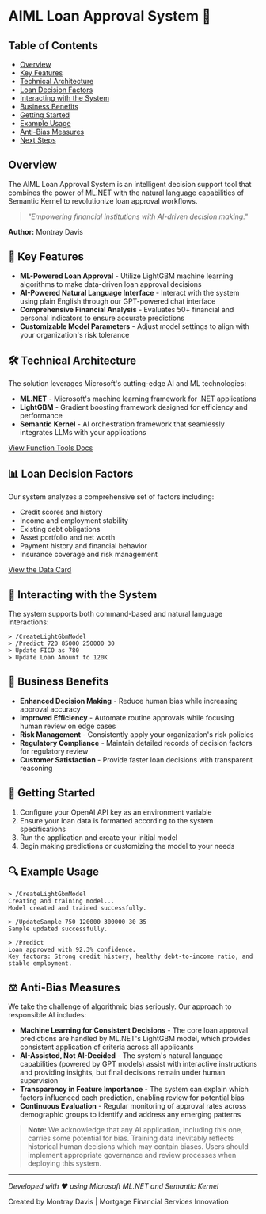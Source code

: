 ﻿# AIML Loan Approval System 🏦

## Table of Contents
- [Overview](#overview)
- [Key Features](#-key-features)
- [Technical Architecture](#️-technical-architecture)
- [Loan Decision Factors](#-loan-decision-factors)
- [Interacting with the System](#-interacting-with-the-system)
- [Business Benefits](#-business-benefits)
- [Getting Started](#-getting-started)
- [Example Usage](#-example-usage)
- [Anti-Bias Measures](#️-anti-bias-measures)
- [Next Steps](#-next-steps)

## Overview

The AIML Loan Approval System is an intelligent decision support tool that combines the power of ML.NET with the natural language capabilities of Semantic Kernel to revolutionize loan approval workflows.

> *"Empowering financial institutions with AI-driven decision making."*

**Author:** Montray Davis

## 🚀 Key Features

- **ML-Powered Loan Approval** - Utilize LightGBM machine learning algorithms to make data-driven loan approval decisions
- **AI-Powered Natural Language Interface** - Interact with the system using plain English through our GPT-powered chat interface
- **Comprehensive Financial Analysis** - Evaluates 50+ financial and personal indicators to ensure accurate predictions
- **Customizable Model Parameters** - Adjust model settings to align with your organization's risk tolerance

## 🛠️ Technical Architecture

The solution leverages Microsoft's cutting-edge AI and ML technologies:

- **ML.NET** - Microsoft's machine learning framework for .NET applications
- **LightGBM** - Gradient boosting framework designed for efficiency and performance
- **Semantic Kernel** - AI orchestration framework that seamlessly integrates LLMs with your applications

[View Function Tools Docs](./FunctionTools.md)

## 📊 Loan Decision Factors

Our system analyzes a comprehensive set of factors including:

- Credit scores and history
- Income and employment stability
- Existing debt obligations
- Asset portfolio and net worth
- Payment history and financial behavior
- Insurance coverage and risk management

[View the Data Card](./DataCard.md)

## 💬 Interacting with the System

The system supports both command-based and natural language interactions:

```
> /CreateLightGbmModel
> /Predict 720 85000 250000 30
> Update FICO as 780
> Update Loan Amount to 120K
```

## 🏢 Business Benefits

- **Enhanced Decision Making** - Reduce human bias while increasing approval accuracy
- **Improved Efficiency** - Automate routine approvals while focusing human review on edge cases
- **Risk Management** - Consistently apply your organization's risk policies
- **Regulatory Compliance** - Maintain detailed records of decision factors for regulatory review
- **Customer Satisfaction** - Provide faster loan decisions with transparent reasoning

## 🔧 Getting Started

1. Configure your OpenAI API key as an environment variable
2. Ensure your loan data is formatted according to the system specifications
3. Run the application and create your initial model
4. Begin making predictions or customizing the model to your needs

## 🔍 Example Usage

```
> /CreateLightGbmModel
Creating and training model...
Model created and trained successfully.

> /UpdateSample 750 120000 300000 30 35
Sample updated successfully.

> /Predict
Loan approved with 92.3% confidence.
Key factors: Strong credit history, healthy debt-to-income ratio, and stable employment.
```

## ⚖️ Anti-Bias Measures

We take the challenge of algorithmic bias seriously. Our approach to responsible AI includes:

- **Machine Learning for Consistent Decisions** - The core loan approval predictions are handled by ML.NET's LightGBM model, which provides consistent application of criteria across all applicants
- **AI-Assisted, Not AI-Decided** - The system's natural language capabilities (powered by GPT models) assist with interactive instructions and providing insights, but final decisions remain under human supervision
- **Transparency in Feature Importance** - The system can explain which factors influenced each prediction, enabling review for potential bias
- **Continuous Evaluation** - Regular monitoring of approval rates across demographic groups to identify and address any emerging patterns

> **Note:** We acknowledge that any AI application, including this one, carries some potential for bias. Training data inevitably reflects historical human decisions which may contain biases. Users should implement appropriate governance and review processes when deploying this system.

---

*Developed with ❤️ using Microsoft ML.NET and Semantic Kernel*

Created by Montray Davis | Mortgage Financial Services Innovation